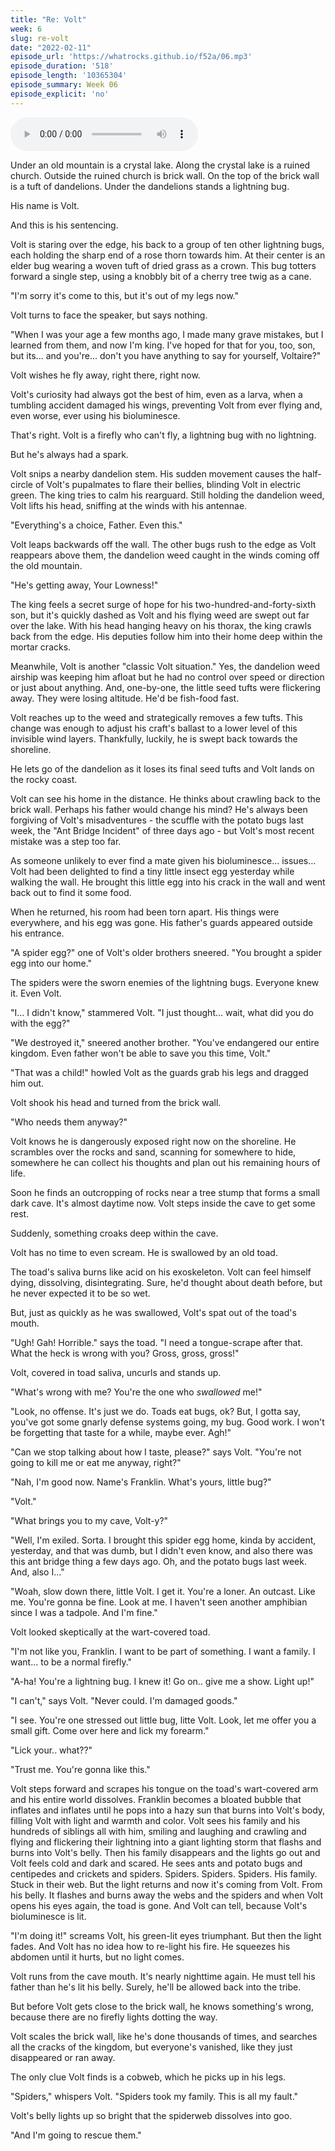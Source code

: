 ```yaml
---
title: "Re: Volt"
week: 6
slug: re-volt
date: "2022-02-11"
episode_url: 'https://whatrocks.github.io/f52a/06.mp3'
episode_duration: '518'
episode_length: '10365304'
episode_summary: Week 06
episode_explicit: 'no'
---
```


<audio controls="controls">
  <source type="audio/mp3" src="https://whatrocks.github.io/f52a/06.mp3"></source>
</audio>

Under an old mountain is a crystal lake. Along the crystal lake is a ruined church. Outside the ruined church is brick wall. On the top of the brick wall is a tuft of dandelions. Under the dandelions stands a lightning bug.

His name is Volt.

And this is his sentencing.

Volt is staring over the edge, his back to a group of ten other lightning bugs, each holding the sharp end of a rose thorn towards him. At their center is an elder bug wearing a woven tuft of dried grass as a crown. This bug totters forward a single step, using a knobbly bit of a cherry tree twig as a cane.

"I'm sorry it's come to this, but it's out of my legs now."

Volt turns to face the speaker, but says nothing.

"When I was your age a few months ago, I made many grave mistakes, but I learned from them, and now I'm king. I've hoped for that for you, too, son, but its... and you're... don't you have anything to say for yourself, Voltaire?"

Volt wishes he fly away, right there, right now.

Volt's curiosity had always got the best of him, even as a larva, when a tumbling accident damaged his wings, preventing Volt from ever flying and, even worse, ever using his bioluminesce.

That's right. Volt is a firefly who can't fly, a lightning bug with no lightning.

But he's always had a spark.

Volt snips a nearby dandelion stem. His sudden movement causes the half-circle of Volt's pupalmates to flare their bellies, blinding Volt in electric green. The king tries to calm his rearguard. Still holding the dandelion weed, Volt lifts his head, sniffing at the winds with his antennae.

"Everything's a choice, Father. Even this."

Volt leaps backwards off the wall. The other bugs rush to the edge as Volt reappears above them, the dandelion weed caught in the winds coming off the old mountain. 

"He's getting away, Your Lowness!"

The king feels a secret surge of hope for his two-hundred-and-forty-sixth son, but it's quickly dashed as Volt and his flying weed are swept out far over the lake. With his head hanging heavy on his thorax, the king crawls back from the edge. His deputies follow him into their home deep within the mortar cracks.

Meanwhile, Volt is another "classic Volt situation." Yes, the dandelion weed airship was keeping him afloat but he had no control over speed or direction or just about anything. And, one-by-one, the little seed tufts were flickering away. They were losing altitude. He'd be fish-food fast.

Volt reaches up to the weed and strategically removes a few tufts. This change was enough to adjust his craft's ballast to a lower level of this invisible wind layers. Thankfully, luckily, he is swept back towards the shoreline.

He lets go of the dandelion as it loses its final seed tufts and Volt lands on the rocky coast.

Volt can see his home in the distance. He thinks about crawling back to the brick wall. Perhaps his father would change his mind? He's always been forgiving of Volt's misadventures - the scuffle with the potato bugs last week, the "Ant Bridge Incident" of three days ago - but Volt's most recent mistake was a step too far.

As someone unlikely to ever find a mate given his bioluminesce... issues... Volt had been delighted to find a tiny little insect egg yesterday while walking the wall. He brought this little egg into his crack in the wall and went back out to find it some food. 

When he returned, his room had been torn apart. His things were everywhere, and his egg was gone. His father's guards appeared outside his entrance.

"A spider egg?" one of Volt's older brothers sneered. "You brought a spider egg into our home."

The spiders were the sworn enemies of the lightning bugs. Everyone knew it. Even Volt.

"I... I didn't know," stammered Volt. "I just thought... wait, what did you do with the egg?"

"We destroyed it," sneered another brother. "You've endangered our entire kingdom. Even father won't be able to save you this time, Volt."

"That was a child!" howled Volt as the guards grab his legs and dragged him out.

Volt shook his head and turned from the brick wall.

"Who needs them anyway?"

Volt knows he is dangerously exposed right now on the shoreline. He scrambles over the rocks and sand, scanning for somewhere to hide, somewhere he can collect his thoughts and plan out his remaining hours of life. 

Soon he finds an outcropping of rocks near a tree stump that forms a small dark cave. It's almost daytime now. Volt steps inside the cave to get some rest.

Suddenly, something croaks deep within the cave.

Volt has no time to even scream. He is swallowed by an old toad.

The toad's saliva burns like acid on his exoskeleton. Volt can feel himself dying, dissolving, disintegrating. Sure, he'd thought about death before, but he never expected it to be so wet.

But, just as quickly as he was swallowed, Volt's spat out of the toad's mouth.

"Ugh! Gah! Horrible." says the toad. "I need a tongue-scrape after that. What the heck is wrong with you? Gross, gross, gross!"

Volt, covered in toad saliva, uncurls and stands up.

"What's wrong with me? You're the one who *swallowed* me!"

"Look, no offense. It's just we do. Toads eat bugs, ok? But, I gotta say, you've got some gnarly defense systems going, my bug. Good work. I won't be forgetting that taste for a while, maybe ever. Agh!"

"Can we stop talking about how I taste, please?" says Volt. "You're not going to kill me or eat me anyway, right?"

"Nah, I'm good now. Name's Franklin. What's yours, little bug?"

"Volt."

"What brings you to my cave, Volt-y?"

"Well, I'm exiled. Sorta. I brought this spider egg home, kinda by accident, yesterday, and that was dumb, but I didn't even know, and also there was this ant bridge thing a few days ago. Oh, and the potato bugs last week. And, also I..."

"Woah, slow down there, little Volt. I get it. You're a loner. An outcast. Like me. You're gonna be fine. Look at me. I haven't seen another amphibian since I was a tadpole. And I'm fine."

Volt looked skeptically at the wart-covered toad.

"I'm not like you, Franklin. I want to be part of something. I want a family. I want... to be a normal firefly."

"A-ha! You're a lightning bug. I knew it! Go on.. give me a show. Light up!"

"I can't," says Volt. "Never could. I'm damaged goods."

"I see. You're one stressed out little bug, litte Volt. Look, let me offer you a small gift. Come over here and lick my forearm."

"Lick your.. what??"

"Trust me. You're gonna like this."

Volt steps forward and scrapes his tongue on the toad's wart-covered arm and his entire world dissolves. Franklin becomes a bloated bubble that inflates and inflates until he pops into a hazy sun that burns into Volt's body, filling Volt with light and warmth and color. Volt sees his family and his hundreds of siblings all with him, smiling and laughing and crawling and flying and flickering their lightning into a giant lighting storm that flashs and burns into Volt's belly. Then his family disappears and the lights go out and Volt feels cold and dark and scared. He sees ants and potato bugs and centipedes and crickets and spiders. Spiders. Spiders. Spiders. His family. Stuck in their web. But the light returns and now it's coming from Volt. From his belly. It flashes and burns away the webs and the spiders and when Volt opens his eyes again, the toad is gone. And Volt can tell, because Volt's bioluminesce is lit.

"I'm doing it!" screams Volt, his green-lit eyes triumphant. But then the light fades. And Volt has no idea how to re-light his fire. He squeezes his abdomen until it hurts, but no light comes.

Volt runs from the cave mouth. It's nearly nighttime again. He must tell his father than he's lit his belly. Surely, he'll be allowed back into the tribe. 

But before Volt gets close to the brick wall, he knows something's wrong, because there are no firefly lights dotting the way.

Volt scales the brick wall, like he's done thousands of times, and searches all the cracks of the kingdom, but everyone's vanished, like they just disappeared or ran away.

The only clue Volt finds is a cobweb, which he picks up in his legs.

"Spiders," whispers Volt. "Spiders took my family. This is all my fault."

Volt's belly lights up so bright that the spiderweb dissolves into goo.

"And I'm going to rescue them."